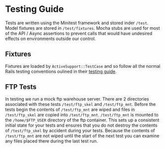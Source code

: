 # Testing Guide

Tests are written using the Minitest framework and stored inder `/test`. Model
fixtures are stored in `/test/fixtures`. Mocha stubs are used for most of the
API / Async assertions to prevent calls that would have undesired effects on
environments outside our control.

## Fixtures
Fixtures are loaded by `ActiveSupport::TestCase` and so follow all the normal
Rails testing conventions oulined in their [testing
guide](http://edgeguides.rubyonrails.org/testing.html#fixtures-in-action).

## FTP Tests
In testing we run a mock ftp warehouse server. There are 2 directories
associated with these tests `/test/ftp_skel` and `/test/ftp_mnt`. Before the
tests begin the contents of `/test/ftp_mnt` are wiped and files in
`/test/ftp_skel` are copied into `/test/ftp_mnt`.  `/test/ftp_mnt` is mounted to
the `/home/$FTP_USER` directory of the ftp container. This sets up a consistent
initial state for your tests and ensures that you do not destroy the contents of
`/test/ftp_skel` by accident during your tests. Because the contents of
`/test/ftp_mnt` are not wiped until the start of the next test you can examine
any files placed there during the last test run.
